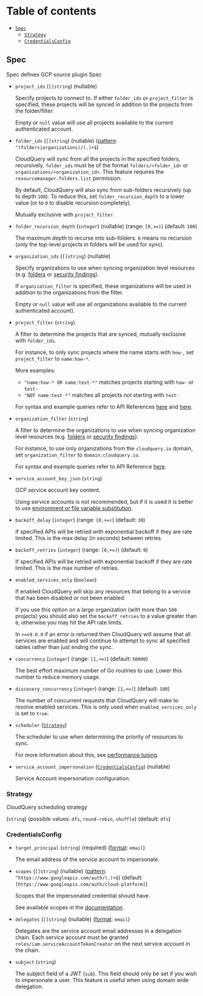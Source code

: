 # Table of contents

* [`Spec`](#Spec)
  * [`Strategy`](#Strategy)
  * [`CredentialsConfig`](#CredentialsConfig)

## <a name="Spec"></a>Spec

  Spec defines GCP source plugin Spec

* `project_ids` (`[]string`) (nullable)

  Specify projects to connect to.
  If either `folder_ids` or `project_filter` is specified,
  these projects will be synced in addition to the projects from the folder/filter.
  
  Empty or `null` value will use all projects available to the current authenticated account.

* `folder_ids` (`[]string`) (nullable) ([pattern](https://json-schema.org/draft/2020-12/json-schema-validation#section-6.3.3): `^(folders|organizations)/(.)+$`)

  CloudQuery will sync from all the projects in the specified folders, recursively.
  `folder_ids` must be of the format `folders/<folder_id>` or `organizations/<organization_id>`.
  This feature requires the `resourcemanager.folders.list` permission.
  
  By default, CloudQuery will also sync from sub-folders recursively (up to depth `100`).
  To reduce this, set `folder_recursion_depth` to a lower value (or to `0` to disable recursion completely).
  
  Mutually exclusive with `project_filter`.

* `folder_recursion_depth` (`integer`) (nullable) (range: `[0,+∞)`) (default: `100`)

  The maximum depth to recurse into sub-folders.
  `0` means no recursion (only the top-level projects in folders will be used for sync).

* `organization_ids` (`[]string`) (nullable)

  Specify organizations to use when syncing organization level resources (e.g.
  [folders](https://github.com/cloudquery/cloudquery/blob/0e384a84d1c9545b24c2eda9af00f111bab79c36/plugins/source/gcp/resources/services/resourcemanager/folders_fetch.go#L23)
  or
  [security findings](https://github.com/cloudquery/cloudquery/blob/0e384a84d1c9545b24c2eda9af00f111bab79c36/plugins/source/gcp/resources/services/securitycenter/organization_findings.go#L43)).
  
  If `organization_filter` is specified, these organizations will be used in addition to the organizations from the filter.
  
  Empty or `null` value will use all organizations available to the current authenticated account).

* `project_filter` (`string`)

  A filter to determine the projects that are synced, mutually exclusive with `folder_ids`.
  
  For instance, to only sync projects where the name starts with `how-`, set `project_filter` to `name:how-*`.
  
  More examples:
  
  - `"name:how-* OR name:test-*"` matches projects starting with `how-` or `test-`
  - `"NOT name:test-*"` matches all projects _not_ starting with `test-`
  
  For syntax and example queries refer to API References
  [here](https://cloud.google.com/resource-manager/reference/rest/v1/projects/list#google.cloudresourcemanager.v1.Projects.ListProjects)
  and
  [here](https://cloud.google.com/sdk/gcloud/reference/topic/filters).

* `organization_filter` (`string`)

  A filter to determine the organizations to use when syncing organization level resources (e.g.
  [folders](https://github.com/cloudquery/cloudquery/blob/0e384a84d1c9545b24c2eda9af00f111bab79c36/plugins/source/gcp/resources/services/resourcemanager/folders_fetch.go#L23)
  or
  [security findings](https://github.com/cloudquery/cloudquery/blob/0e384a84d1c9545b24c2eda9af00f111bab79c36/plugins/source/gcp/resources/services/securitycenter/organization_findings.go#L43)).
  
  For instance, to use only organizations from the `cloudquery.io` domain, set `organization_filter` to `domain:cloudquery.io`.
  
  For syntax and example queries refer to API Reference [here](https://cloud.google.com/resource-manager/reference/rest/v1/organizations/search#google.cloudresourcemanager.v1.SearchOrganizationsRequest).

* `service_account_key_json` (`string`)

  GCP service account key content.
  
  Using service accounts is not recommended, but if it is used it is better to use
  [environment or file variable substitution](/docs/advanced-topics/environment-variable-substitution).

* `backoff_delay` (`integer`) (range: `[0,+∞)`) (default: `30`)

  If specified APIs will be retried with exponential backoff if they are rate limited.
  This is the max delay (in seconds) between retries.

* `backoff_retries` (`integer`) (range: `[0,+∞)`) (default: `0`)

  If specified APIs will be retried with exponential backoff if they are rate limited.
  This is the max number of retries.

* `enabled_services_only` (`boolean`)

  If enabled CloudQuery will skip any resources that belong to a service that has been disabled or not been enabled.
  
  If you use this option on a large organization (with more than `500` projects)
  you should also set the `backoff_retries` to a value greater than `0`, otherwise you may hit the API rate limits.
  
  In `>=v9.0.0` if an error is returned then CloudQuery will assume that all services are enabled
  and will continue to attempt to sync all specified tables rather than just ending the sync.

* `concurrency` (`integer`) (range: `[1,+∞)`) (default: `50000`)

  The best effort maximum number of Go routines to use.
  Lower this number to reduce memory usage.

* `discovery_concurrency` (`integer`) (range: `[1,+∞)`) (default: `100`)

  The number of concurrent requests that CloudQuery will make to resolve enabled services.
  This is only used when `enabled_services_only` is set to `true`.

* `scheduler` ([`Strategy`](#Strategy))

  The scheduler to use when determining the priority of resources to sync.
  
  For more information about this, see [performance tuning](/docs/advanced-topics/performance-tuning).

* `service_account_impersonation` ([`CredentialsConfig`](#CredentialsConfig)) (nullable)

  Service Account impersonation configuration.

### <a name="Strategy"></a>Strategy

CloudQuery scheduling strategy

(`string`) (possible values: `dfs`, `round-robin`, `shuffle`) (default: `dfs`)

### <a name="CredentialsConfig"></a>CredentialsConfig

* `target_principal` (`string`) (required) ([format](https://json-schema.org/draft/2020-12/json-schema-validation#section-7): `email`)

  The email address of the service account to impersonate.

* `scopes` (`[]string`) (nullable) ([pattern](https://json-schema.org/draft/2020-12/json-schema-validation#section-6.3.3): `^https://www.googleapis.com/auth/(.)+$`) (default: `[https://www.googleapis.com/auth/cloud-platform]`)

  Scopes that the impersonated credential should have.
  
  See available scopes in the [documentation](https://developers.google.com/identity/protocols/oauth2/scopes).

* `delegates` (`[]string`) (nullable) ([format](https://json-schema.org/draft/2020-12/json-schema-validation#section-7): `email`)

  Delegates are the service account email addresses in a delegation chain.
  Each service account must be granted `roles/iam.serviceAccountTokenCreator` on the next service account in the chain.

* `subject` (`string`)

  The subject field of a JWT (`sub`).
  This field should only be set if you wish to impersonate a user.
  This feature is useful when using domain wide delegation.
